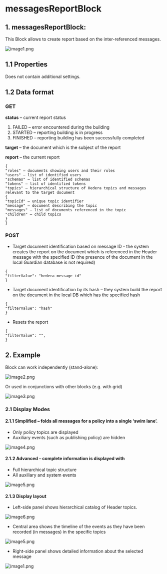 # messagesReportBlock

## 1. messagesReportBlock:

This Block allows to create report based on the inter-referenced messages.

![image1.png](<../../../../.gitbook/assets/0 (7).png>)

## **1.1 Properties**

Does not contain additional settings.

## **1.2 Data format**

### **GET**

**status** – current report status

1. FAILED – error encountered during the building
2. STARTED – reporting building is in progress
3. FINISHED – reporting building has been successfully completed

**target** – the document which is the subject of the report

**report** – the current report

```
{
"roles" – documents showing users and their roles
"users" – list of identified users
"schemas" – list of identified schemas
"tokens" – list of identified tokens
"topics" – hierarchical structure of Hedera topics and messages relevant to the target document
{
"topicId" – unique topic identifier
"message" – document describing the topic
"messages" – list of documents referenced in the topic
"children" – child topics
}
}
```

### **POST**

* Target document identification based on message ID - the system creates the report on the document which is referenced in the Header message with the specified ID (the presence of the document in the local Guardian database is not required)

```
{
"filterValue": "hedera message id"
}
```

* Target document identification by its hash – they system build the report on the document in the local DB which has the specified hash

```
{
"filterValue": "hash"
}
```

* Resets the report

```
{
"filterValue": "",
}
```

## 2. Example

Block can work independently (stand-alone):

![image2.png](<../../../../.gitbook/assets/1 (2) (1).png>)

Or used in conjunctions with other blocks (e.g. with grid)

![image3.png](<../../../../.gitbook/assets/2 (3) (1).png>)

### **2.1 Display** **Modes**

#### **2.1.1 Simplified** – folds all messages for a policy into a single ‘swim lane’.

* Only policy topics are displayed
* Auxiliary events (such as publishing policy) are hidden

![image4.png](<../../../../.gitbook/assets/3 (6).png>)

#### **2.1.2 Advanced** – complete information is displayed with

* Full hierarchical topic structure
* All auxiliary and system events

![image5.png](<../../../../.gitbook/assets/4 (5) (1).png>)

#### **2.1.3 Display layout**

* Left-side panel shows hierarchical catalog of Header topics.

![image6.png](<../../../../.gitbook/assets/5 (6) (1).png>)

* Central area shows the timeline of the events as they have been recorded (in messages) in the specific topics

![image5.png](<../../../../.gitbook/assets/6 (1) (3).png>)

* Right-side panel shows detailed information about the selected message

![image1.png](<../../../../.gitbook/assets/7 (6).png>)
